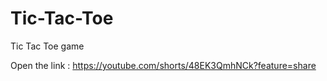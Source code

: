 # Tic-Tac-Toe
Tic Tac Toe game

Open the link : https://youtube.com/shorts/48EK3QmhNCk?feature=share
